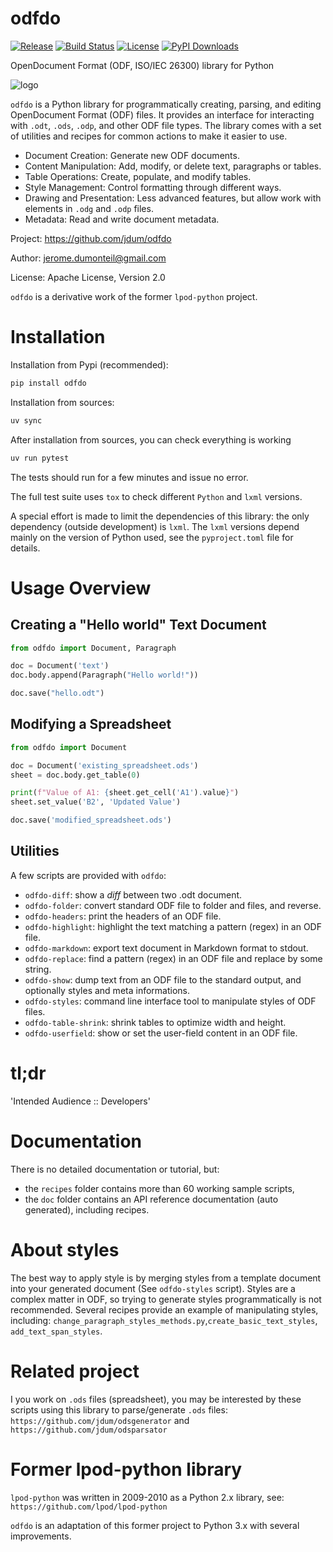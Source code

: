 # odfdo

[![Release](https://img.shields.io/github/v/release/jdum/odfdo)](https://img.shields.io/github/v/release/jdum/odfdo)
[![Build Status](https://img.shields.io/github/actions/workflow/status/jdum/odfdo/main.yml?branch=devel)](https://img.shields.io/github/actions/workflow/status/jdum/odfdo/main.yml?branch%3Adevel)
[![License](https://img.shields.io/github/license/jdum/odfdo)](https://img.shields.io/github/license/jdum/odfdo)
[![PyPI Downloads](https://static.pepy.tech/badge/odfdo/month)](https://pepy.tech/projects/odfdo)

OpenDocument Format (ODF, ISO/IEC 26300) library for Python

![logo](https://raw.githubusercontent.com/jdum/odfdo/master/odfdo.png)

`odfdo` is a Python library for programmatically creating, parsing, and editing OpenDocument Format (ODF) files.  It provides an interface for interacting with `.odt`, `.ods`, `.odp`, and other ODF file types. The library comes with a set of utilities and recipes for common actions to make it easier to use.

-   Document Creation: Generate new ODF documents.
-   Content Manipulation: Add, modify, or delete text, paragraphs or tables.
-   Table Operations: Create, populate, and modify tables.
-   Style Management: Control formatting through different ways.
-   Drawing and Presentation: Less advanced features, but allow work with elements in `.odg` and `.odp` files.
-   Metadata: Read and write document metadata.

Project:
https://github.com/jdum/odfdo

Author:
jerome.dumonteil@gmail.com

License:
Apache License, Version 2.0

`odfdo` is a derivative work of the former `lpod-python` project.

# Installation

Installation from Pypi (recommended):

```bash
pip install odfdo
```

Installation from sources:

```bash
uv sync
```

After installation from sources, you can check everything is working

```bash
uv run pytest
```

The tests should run for a few minutes and issue no error.

The full test suite uses `tox` to check different `Python` and `lxml` versions.

A special effort is made to limit the dependencies of this library: the only dependency (outside development) is `lxml`. The `lxml` versions depend mainly on the version of Python used, see the `pyproject.toml` file for details.

# Usage Overview

## Creating a "Hello world" Text Document

```python
from odfdo import Document, Paragraph

doc = Document('text')
doc.body.append(Paragraph("Hello world!"))

doc.save("hello.odt")
```

## Modifying a Spreadsheet

```python
from odfdo import Document

doc = Document('existing_spreadsheet.ods')
sheet = doc.body.get_table(0)

print(f"Value of A1: {sheet.get_cell('A1').value}")
sheet.set_value('B2', 'Updated Value')

doc.save('modified_spreadsheet.ods')
```

## Utilities

A few scripts are provided with `odfdo`:

-   `odfdo-diff`: show a _diff_ between two .odt document.
-   `odfdo-folder`: convert standard ODF file to folder and files, and reverse.
-   `odfdo-headers`: print the headers of an ODF file.
-   `odfdo-highlight`: highlight the text matching a pattern (regex) in an ODF file.
-   `odfdo-markdown`: export text document in Markdown format to stdout.
-   `odfdo-replace`: find a pattern (regex) in an ODF file and replace by some string.
-   `odfdo-show`: dump text from an ODF file to the standard output, and optionally styles and meta informations.
-   `odfdo-styles`: command line interface tool to manipulate styles of ODF files.
-   `odfdo-table-shrink`: shrink tables to optimize width and height.
-   `odfdo-userfield`: show or set the user-field content in an ODF file.


# tl;dr

'Intended Audience :: Developers'

# Documentation

There is no detailed documentation or tutorial, but:

-   the `recipes` folder contains more than 60 working sample scripts,
-   the `doc` folder contains an API reference documentation (auto generated), including recipes.


# About styles

The best way to apply style is by merging styles from a template
document into your generated document (See `odfdo-styles` script).
Styles are a complex matter in ODF, so trying to generate styles programmatically is not recommended.
Several recipes provide an example of manipulating styles, including: `change_paragraph_styles_methods.py`,`create_basic_text_styles`, `add_text_span_styles`.


# Related project

I you work on `.ods` files (spreadsheet), you may be interested by these scripts using
this library to parse/generate `.ods` files:
`https://github.com/jdum/odsgenerator` and `https://github.com/jdum/odsparsator`


# Former lpod-python library

`lpod-python` was written in 2009-2010 as a Python 2.x library,
see: `https://github.com/lpod/lpod-python`

`odfdo` is an adaptation of this former project to Python 3.x with several improvements.
